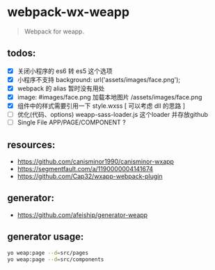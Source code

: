 # webpack-wx-weapp
> Webpack for weapp.

## todos:
- [x] 关闭小程序的 es6 转 es5 这个选项
- [x] 小程序不支持 background: url('assets/images/face.png');
- [x] webpack 的 alias 暂时没有用处
- [x] image: #images/face.png 加载本地图片 /assets/images/face.png
- [x] 组件中的样式需要引用一下 style.wxss [ 可以考虑 dll 的思路 ]
- [ ] 优化(代码、options) weapp-sass-loader.js 这个loader 并存放github
- [ ] Single File APP/PAGE/COMPONENT ? 

## resources:
+ https://github.com/canisminor1990/canisminor-wxapp
+ https://segmentfault.com/a/1190000004141674
+ https://github.com/Cap32/wxapp-webpack-plugin


## generator:
+ https://github.com/afeiship/generator-weapp

## generator usage:
```bash
yo weap:page --d=src/pages
yo weap:page --d=src/components
```
